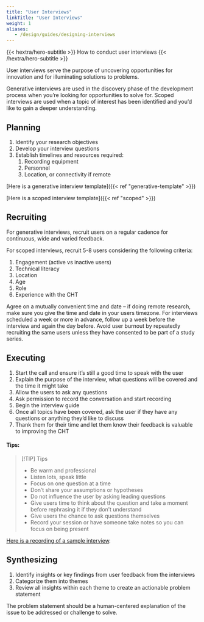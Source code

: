 ```yaml
---
title: "User Interviews"
linkTitle: "User Interviews"
weight: 1
aliases:
   - /design/guides/designing-interviews
---
```


{{< hextra/hero-subtitle >}}
  How to conduct user interviews
{{< /hextra/hero-subtitle >}}

User interviews serve the purpose of uncovering opportunities for innovation and for illuminating solutions to problems.

Generative interviews are used in the discovery phase of the development process when you’re looking for opportunities to solve for. Scoped interviews are used when a topic of interest has been identified and you’d like to gain a deeper understanding.

## Planning

1. Identify your research objectives
2. Develop your interview questions
3. Establish timelines and resources required:
    1. Recording equipment
    2. Personnel
    3. Location, or connectivity if remote

[Here is a generative interview template]({{< ref "generative-template" >}})

[Here is a scoped interview template]({{< ref "scoped" >}})

## Recruiting

For generative interviews, recruit users on a regular cadence for continuous, wide and varied feedback.

For scoped interviews, recruit 5-8 users considering the following criteria:

1. Engagement (active vs inactive users)
2. Technical literacy
3. Location
4. Age
5. Role
6. Experience with the CHT

Agree on a mutually convenient time and date – if doing remote research, make sure you give the time and date in your users timezone. For interviews scheduled a week or more in advance, follow up a week before the interview and again the day before. Avoid user burnout by repeatedly recruiting the same users unless they have consented to be part of a study series.

## Executing

1. Start the call and ensure it’s still a good time to speak with the user
2. Explain the purpose of the interview, what questions will be covered and the time it might take
3. Allow the users to ask any questions
4. Ask permission to record the conversation and start recording
5. Begin the interview guide
6. Once all topics have been covered, ask the user if they have any questions or anything they’d like to discuss
7. Thank them for their time and let them know their feedback is valuable to improving the CHT

#### Tips:

> [!TIP] Tips
> * Be warm and professional
> * Listen lots, speak little
> * Focus on one question at a time
> * Don’t share your assumptions or hypotheses
> * Do not influence the user by asking leading questions
> * Give users time to think about the question and take a moment before rephrasing it if they don’t understand
> * Give users the chance to ask questions themselves
> * Record your session or have someone take notes so you can focus on being present

[Here is a recording of a sample interview](https://www.google.com/url?q=https://drive.google.com/file/d/1MM4mZ8Swr2vzg9YyEuQa1sDS4619fCT1/view&sa=D&source=docs&ust=1730388599836960&usg=AOvVaw15rkBJwKrzHipwrmMeNs4x).


## Synthesizing

1. Identify insights or key findings from user feedback from the interviews
2. Categorize them into themes
3. Review all insights within each theme to create an actionable problem statement

The problem statement should be a human-centered explanation of the issue to be addressed or challenge to solve.

